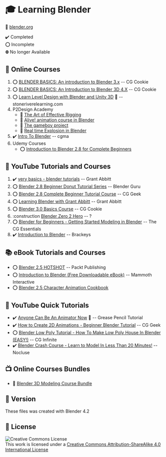 # :mortar_board: Learning Blender

:link: [blender.org](https://www.blender.org/)

:heavy_check_mark: Completed  
:o: Incomplete  
:no_entry: No longer Available

## :beginner: Online Courses

1. :o: [BLENDER BASICS: An introduction to Blender 3.x](online-courses-tutorials/blender-basics/) -- CG Cookie
2. :o: [BLENDER BASICS: An Introduction to Blender 3D 4.X](online-courses-tutorials/blender-basics/) -- CG Cookie
3. :o: [Learn Level Design with Blender and Unity 3D](https://github.com/learning-game-development/learning-unity-game-development/tree/master/StackSkills-Unity-Courses) :rocket: -- stoneriverelearning.com
4. P2Design Academy
   - :construction: [The Art of Effective Rigging](online-courses-tutorials/p2design-academy/art-of-effective-rigging/)
   - :construction: [Alive! animation course in Blender](/)
   - :construction: [The gameboy project](/)
   - :construction: [Real time Explosion in Blender](/)
5. :heavy_check_mark: [Intro To Blender](intro-to-blender-cgma/) -- cgma
6. Udemy Courses
   - :o: [Introduction to Blender 2.8 for Complete Beginners](/udemy-courses/intro-to-blender-for-beginners/)

## :beginner: YouTube Tutorials and Courses

1. :heavy_check_mark: [very basics - blender tutorials](youtube-playlists-tutorials/very-basics-blender-tutorials/) -- Grant Abbitt
2. :o: [Blender 2.8 Beginner Donut Tutorial Series](youtube-playlists-tutorials/donut-tutorial-series/) -- Blender Guru
3. :o: [Blender 2.8 Complete Beginner Tutorial Course](youtube-playlists-tutorials/beginner-tutorial-course/) -- CG Geek
4. :o: [Learning Blender with Grant Abbitt](youtube-playlists-tutorials/learning-blender-with-grant-abbitt/) -- Grant Abbitt
5. :o: [Blender 3.0 Basics Course](youtube-playlists-tutorials/blender-3-basics-course/) -- CG Cookie
6. :construction [Blender Zero 2 Hero](youtube-playlists-tutorials/blender-zero-2-hero/) -- ?
7. :o: [Blender for Beginners - Getting Started Modeling in Blender](youtube-playlists-tutorials/blender-for-beginners/) -- The CG Essentials
8. :heavy_check_mark: [Introduction to Blender](youtube-playlists-tutorials/introduction-to-blender) -- Brackeys

## :books: eBook Tutorials and Courses

- :o: [Blender 2.5 HOTSHOT](ebook-courses-tutorials/blender-25-hotshot/) -- Packt Publishing
- :o: [Introduction to Blender (Free Downloadable eBook)](ebook-courses-tutorials/introduction-to-blender/) -- Mammoth Interactive
- :o: [Blender 2.5 Character Animation Cookbook](ebook-courses-tutorials/character-animation-cookbook/)

## :beginner: YouTube Quick Tutorials

- :heavy_check_mark: [Anyone Can Be An Animator Now](https://www.youtube.com/watch?v=UeCEczxToCA) :link: -- Grease Pencil Tutorial
- :heavy_check_mark: [How to Create 2D Animations - Beginner Blender Tutorial](youtube-quick-tutorials/2d-animations/) -- CG Geek
- :o: [Blender Low Poly Tutorial - How To Make Low Poly House In Blender (EASY!)](youtube-quick-tutorials/low-poly-house/) -- CG Infinite
- :heavy_check_mark: [Blender Crash Course - Learn to Model In Less Than 20 Minutes!](youtube-quick-tutorials/blender-crash-course/) -- Nocluse

## :tv: Online Courses Bundles

- :file_folder: [Blender 3D Modeling Course Bundle](online-courses-tutorials/eldamar-studio/)

## :memo: Version

These files was created with Blender 4.2

## :page_with_curl: License

![Creative Commons License](https://i.creativecommons.org/l/by-sa/4.0/88x31.png)  
This work is licensed under a [Creative Commons Attribution-ShareAlike 4.0 International License](http://creativecommons.org/licenses/by-sa/4.0/)
